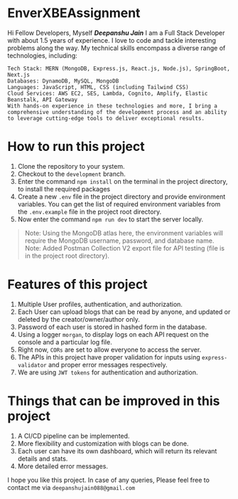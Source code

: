 # EnverXBEAssignment
Hi Fellow Developers, Myself **_Deepanshu Jain_**
    I am a Full Stack Developer with about 1.5 years of experience. I love to code and tackle interesting problems along the way.
    My technical skills encompass a diverse range of technologies, including:

    Tech Stack: MERN (MongoDB, Express.js, React.js, Node.js), SpringBoot, Next.js
    Databases: DynamoDB, MySQL, MongoDB
    Languages: JavaScript, HTML, CSS (including Tailwind CSS)
    Cloud Services: AWS EC2, SES, Lambda, Cognito, Amplify, Elastic Beanstalk, API Gateway
    With hands-on experience in these technologies and more, I bring a comprehensive understanding of the development process and an ability to leverage cutting-edge tools to deliver exceptional results.

# How to run this project
1. Clone the repository to your system.
2. Checkout to the `development` branch.
3. Enter the command `npm install` on the terminal in the project directory, to install the required packages
4. Create a new `.env` file in the project directory and provide environment variables. You can get the list of required environment variables from the `.env.example` file in the project root directory.
5. Now enter the command `npm run dev` to start the server locally.

> Note: Using the MongoDB atlas here, the environment variables will require the MongoDB username, password, and database name.
> Note: Added Postman Collection V2 export file for API testing (file is in the project root directory).

# Features of this project
1. Multiple User profiles, authentication, and authorization.
2. Each User can upload blogs that can be read by anyone, and updated or deleted by the creator/owner/author only.
3. Password of each user is stored in hashed form in the database.
4. Using a logger `morgan`, to display logs on each API request on the console and a particular log file.
5. Right now, `CORs` are set to allow everyone to access the server.
6. The APIs in this project have proper validation for inputs using `express-validator` and proper error messages respectively.
7. We are using `JWT tokens` for authentication and authorization.

# Things that can be improved in this project
1. A CI/CD pipeline can be implemented.
2. More flexibility and customization with blogs can be done.
3. Each user can have its own dashboard, which will return its relevant details and stats.
4.  More detailed error messages.

I hope you like this project. In case of any queries, Please feel free to contact me via `deepanshujain088@gmail.com`
